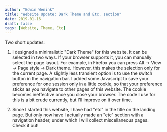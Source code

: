 ```yaml
---
author: "Edwin Wenink"
title: "Website Update: Dark Theme and Etc. section"
date: 2019-01-16
draft: false
tags: [Website, Theme, Etc]
---
```


Two short updates: 

1) I designed a minimalistic "Dark Theme" for this website. It can be selected in two ways. If your browser supports it, you can manually select the page layout. For example, in Firefox you can press Alt -> View -> Page style -> Dark theme. However, this makes the selection only for the current page. A slightly less transient option is to use the switch button in the navigation bar. I added some Javascript to save your preference for one session only in a little cookie, so that your preference sticks as you navigate to other pages of this website. The cookie becomes ineffective once you close your browser. The code I use for this is a bit crude currently, but I'll improve on it over time.

2) Since I started this website, I have had "etc" in the title on the landing page. But only now have I actually made an "etc" section with a navigation header, under which I will collect miscellaneous pages. Check it out!
